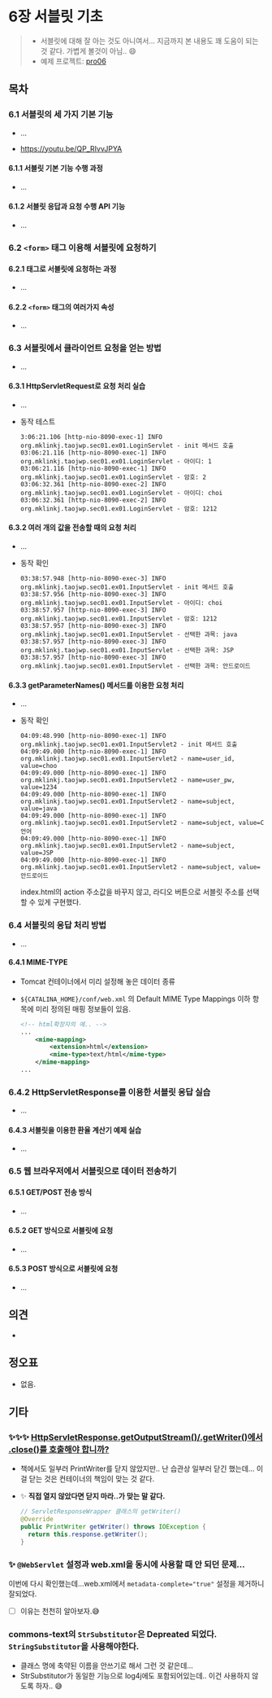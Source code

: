 # 6장 서블릿 기초

> * 서블릿에 대해 잘 아는 것도 아니여서... 지금까지 본 내용도 꽤 도움이 되는 것 같다. 가볍게 볼것이 아님.. 😄
> * 예제 프로젝트: [pro06](pro06)



## 목차

### 6.1 서블릿의 세 가지 기본 기능

* ...

* https://youtu.be/QP_RIvvJPYA

  

#### 6.1.1 서블릿 기본 기능 수행 과정

* ...



#### 6.1.2 서블릿 응답과 요청 수행 API 기능

* ...



### 6.2 `<form>` 태그 이용해 서블릿에 요청하기

#### 6.2.1 태그로 서블릿에 요청하는 과정

* ...

  

#### 6.2.2 `<form>` 태그의 여러가지 속성

* ...



### 6.3 서블릿에서 클라이언트 요청을 얻는 방법

* ...

  

#### 6.3.1 HttpServletRequest로 요청 처리 실습

* ...

* 동작 테스트

  ```
  3:06:21.106 [http-nio-8090-exec-1] INFO  org.mklinkj.taojwp.sec01.ex01.LoginServlet - init 메서드 호출
  03:06:21.116 [http-nio-8090-exec-1] INFO  org.mklinkj.taojwp.sec01.ex01.LoginServlet - 아이디: 1
  03:06:21.116 [http-nio-8090-exec-1] INFO  org.mklinkj.taojwp.sec01.ex01.LoginServlet - 암호: 2
  03:06:32.361 [http-nio-8090-exec-2] INFO  org.mklinkj.taojwp.sec01.ex01.LoginServlet - 아이디: choi
  03:06:32.361 [http-nio-8090-exec-2] INFO  org.mklinkj.taojwp.sec01.ex01.LoginServlet - 암호: 1212
  ```

  

#### 6.3.2 여러 개의 값을 전송할 때의 요청 처리

* ...

* 동작 확인

  ```
  03:38:57.948 [http-nio-8090-exec-3] INFO  org.mklinkj.taojwp.sec01.ex01.InputServlet - init 메서드 호출
  03:38:57.956 [http-nio-8090-exec-3] INFO  org.mklinkj.taojwp.sec01.ex01.InputServlet - 아이디: choi
  03:38:57.957 [http-nio-8090-exec-3] INFO  org.mklinkj.taojwp.sec01.ex01.InputServlet - 암호: 1212
  03:38:57.957 [http-nio-8090-exec-3] INFO  org.mklinkj.taojwp.sec01.ex01.InputServlet - 선택한 과목: java
  03:38:57.957 [http-nio-8090-exec-3] INFO  org.mklinkj.taojwp.sec01.ex01.InputServlet - 선택한 과목: JSP
  03:38:57.957 [http-nio-8090-exec-3] INFO  org.mklinkj.taojwp.sec01.ex01.InputServlet - 선택한 과목: 안드로이드
  ```

  

#### 6.3.3 getParameterNames() 메서드를 이용한 요청 처리

* ...

* 동작 확인

  ```
  04:09:48.990 [http-nio-8090-exec-1] INFO  org.mklinkj.taojwp.sec01.ex01.InputServlet2 - init 메서드 호출
  04:09:49.000 [http-nio-8090-exec-1] INFO  org.mklinkj.taojwp.sec01.ex01.InputServlet2 - name=user_id, value=choo
  04:09:49.000 [http-nio-8090-exec-1] INFO  org.mklinkj.taojwp.sec01.ex01.InputServlet2 - name=user_pw, value=1234
  04:09:49.000 [http-nio-8090-exec-1] INFO  org.mklinkj.taojwp.sec01.ex01.InputServlet2 - name=subject, value=java
  04:09:49.000 [http-nio-8090-exec-1] INFO  org.mklinkj.taojwp.sec01.ex01.InputServlet2 - name=subject, value=C언어
  04:09:49.000 [http-nio-8090-exec-1] INFO  org.mklinkj.taojwp.sec01.ex01.InputServlet2 - name=subject, value=JSP
  04:09:49.000 [http-nio-8090-exec-1] INFO  org.mklinkj.taojwp.sec01.ex01.InputServlet2 - name=subject, value=안드로이드
  ```

  index.html의 action 주소값을 바꾸지 않고, 라디오 버튼으로 서블릿 주소를 선택할 수 있게 구현했다.



### 6.4 서블릿의 응답 처리 방법

* ...

#### 6.4.1 MIME-TYPE

* Tomcat 컨테이너에서 미리 설정해 놓은 데이터 종류

* `${CATALINA_HOME}/conf/web.xml` 의 Default MIME Type Mappings 이하 항목에 미리 정의된 매핑 정보들이 있음.

  ```xml
  <!-- html확장자의 예.. -->
  ...
      <mime-mapping>
          <extension>html</extension>
          <mime-type>text/html</mime-type>
      </mime-mapping>
  ...
  ```




### 6.4.2 HttpServletResponse를 이용한 서블릿 응답 실습

* ...



#### 6.4.3 서블릿을 이용한 환율 계산기 예제 실습

* ...





### 6.5 웹 브라우저에서 서블릿으로  데이터 전송하기



#### 6.5.1 GET/POST 전송 방식

* ...



#### 6.5.2 GET 방식으로 서블릿에 요청

* ... 



#### 6.5.3 POST 방식으로 서블릿에 요청

* ...









## 의견

* 
  

## 정오표

* 없음.





## 기타

### ✨✨✨ [HttpServletResponse.getOutputStream()/.getWriter()에서 .close()를 호출해야 합니까?](https://stackoverflow.com/questions/1159168/should-one-call-close-on-httpservletresponse-getoutputstream-getwriter)

* 책에서도 일부러 PrintWriter를 닫지 않았지만.. 난 습관상 일부러 닫긴 했는데... 이걸 닫는 것은 컨테이너의 책임이 맞는 것 같다.

* ✨ **직접 열지 않았다면 닫지 마라..가 맞는 말 같다.** 

  ```java
  // ServletResponseWrapper 클래스의 getWriter()
  @Override
  public PrintWriter getWriter() throws IOException {
    return this.response.getWriter();
  }
  ```

  

   

### ✨ `@WebServlet` 설정과  web.xml을 동시에 사용할 때  안 되던 문제...

이번에 다시 확인했는데...web.xml에서  `metadata-complete="true"` 설정을 제거하니 잘되었다. 

- [ ] 이유는 천천히 알아보자.😅



### commons-text의 `StrSubstitutor`은 Depreated 되었다. `StringSubstitutor`을 사용해야한다.

* 클래스 명에 축약된 이름을 안쓰기로 해서 그런 것 같은데...
* StrSubstitutor가 동일한 기능으로 log4j에도 포함되어있는데.. 이건 사용하지 않도록 하자.. 😅
